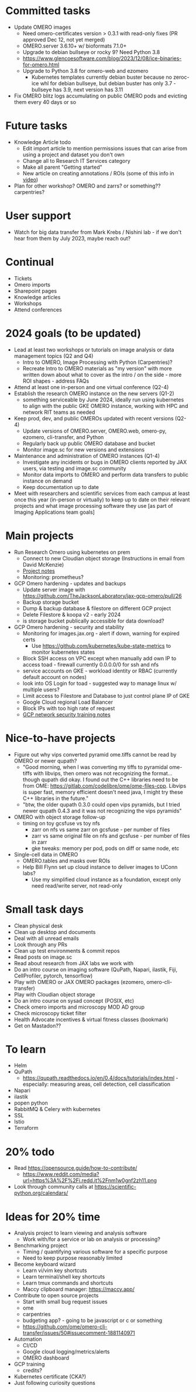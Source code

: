 # Committed tasks
- Update OMERO images
    - Need omero-certificates version > 0.3.1 with read-only fixes (PR approved Dec 12, not yet merged)
    - OMERO.server 3.6.10+ w/ bioformats 7.1.0+
    - Upgrade to debian bullseye or rocky 9? Need Python 3.8
    - https://www.glencoesoftware.com/blog/2023/12/08/ice-binaries-for-omero.html 
    - Upgrade to Python 3.8 for omero-web and ezomero
        - Kubernetes templates currently debian buster because no zeroc-ice whl for debian bullseye, but debian buster has only 3.7 - bullseye has 3.9, next version has 3.11
- Fix OMERO blitz logs accumulating on public OMERO pods and evicting them every 40 days or so

# Future tasks
- Knowledge Article todo
    - Edit import article to mention permissions issues that can arise from using a project and dataset you don't own
    - Change all to Research IT Services category
    - Make all parent "Getting started"
    - New article on creating annotations / ROIs (some of this info in [video](https://jax.service-now.com/jax?id=kb_article&sysparm_article=KB0010469))
- Plan for other workshop? OMERO and zarrs? or something?? carpentries?

# User support
- Watch for big data transfer from Mark Krebs / Nishini lab - if we don't hear from them by July 2023, maybe reach out?

# Continual
- Tickets
- Omero imports
- Sharepoint pages
- Knowledge articles
- Workshops
- Attend conferences

# 2024 goals (to be updated)
- Lead at least two workshops or tutorials on image analysis or data management topics (Q2 and Q4)
    - Intro to OMERO, Image Processing with Python (Carpentries)?
    - Recreate Intro to OMERO materials as "my version" with more written down about what to cover as the intro / on the side - more ROI shapes - address FAQs
- Attend at least one in-person and one virtual conference (Q2-4)
- Establish the research OMERO instance on the new servers (Q1-2)
    - something serviceable by June 2024, ideally run using kubernetes to align with the public GKE OMERO instance, working with HPC and network RIT teams as needed
- Keep prod, dev, and public OMEROs updated with recent versions (Q2-4)
    - Update versions of OMERO.server, OMERO.web, omero-py, ezomero, cli-transfer, and Python
    - Regularly back up public OMERO database and bucket
    - Monitor image.sc for new versions and extensions
- Maintenance and administration of OMERO instances (Q1-4)
    - Investigate any incidents or bugs in OMERO clients reported by JAX users, via testing and image.sc community
    - Monitor data imports to OMERO and perform data transfers to public instance on demand
    - Keep documentation up to date
- Meet with researchers and scientific services from each campus at least once this year (in-person or virtually) to keep up to date on their relevant projects and what image processing software they use [as part of Imaging Applications team goals]

# Main projects
- Run Research Omero using kubernetes on prem
    - Connect to new Cloudian object storage (Instructions in email from David McKenzie)
    - [Project notes](omero/on-prem_kubernetes.md)
    - Monitoring: prometheus?
- GCP Omero hardening - updates and backups
    - Update server image with https://github.com/TheJacksonLaboratory/jax-gcp-omero/pull/26
    - Backup storage bucket
    - Dump & backup database & filestore on different GCP project
    - Delete Filestore & koopa v2 - early 2024
    - is storage bucket publically accessible for data download?
- GCP Omero hardening - security and stability
    - Monitoring for images.jax.org - alert if down, warning for expired certs
        - Use https://github.com/kubernetes/kube-state-metrics to monitor kubernetes states
    - Block SSH access on VPC except when manually add own IP to access toad - firewall currently 0.0.0.0/0 for ssh and nfs
    - service accounts on GKE - workload identity or RBAC (currently default account on nodes)
    - look into OS Login for toad - suggested way to manage linux w/ multiple users?
    - Limit access to Filestore and Database to just control plane IP of GKE
    - Google Cloud regional Load Balancer
    - Block IPs with too high rate of request
    - [GCP network security training notes](gcp/gcp_network_security_training.md)

# Nice-to-have projects
- Figure out why vips converted pyramid ome.tiffs cannot be read by OMERO or newer qupath?
    - "Good morning, when I was converting my tiffs to pyramidal ome-tiffs with libvips, then omero was not recognizing the format... though qupath did okay. I found out the C++ libraries need to be from OME: https://gitlab.com/codelibre/ome/ome-files-cpp. Libvips is super fast, memory efficient doesn't need java, I might try these C++ libraries in the future."
    - "btw, the older qupath 0.3.0 could open vips pyramids, but I tried newer qupath 0.4.3 and it was not recognizing the vips pyramids"
- OMERO with object storage follow-up
    - timing on toy gcsfuse vs toy nfs
        - zarr on nfs vs same zarr on gcsfuse - per number of files
        - zarr vs same original file on nfs and gcsfuse - per number of files in zarr
        - gke tweaks: memory per pod, pods on diff or same node, etc
- Single-cell data in OMERO
    - OMERO.tables and masks over ROIs
    - Help Bill Flynn set up cloud instance to deliver images to UConn labs?
        - Use my simplified cloud instance as a foundation, except only need read/write server, not read-only

# Small task days
- Clean physical desk
- Clean up desktop and documents
- Deal with all unread emails
- Look through any PRs
- Clean up test environments & commit repos
- Read posts on image.sc
- Read about research from JAX labs we work with
- Do an intro course on imaging software (QuPath, Napari, ilastik, Fiji, CellProfiler, pytorch, tensorflow)
- Play with OMERO or JAX OMERO packages (ezomero, omero-cli-transfer)
- Play with Cloudian object storage
- Do an intro course on sysad concept (POSIX, etc)
- Check omero imports and microscopy MOD AD group
- Check microscopy ticket filter
- Health Advocate incentives & virtual fitness classes (bookmark)
- Get on Mastadon??

# To learn
- Helm
- QuPath
    - https://qupath.readthedocs.io/en/0.4/docs/tutorials/index.html - especially: measuring areas, cell detection, cell classification
- Napari
- ilastik
- popen python
- RabbitMQ & Celery with kubernetes
- SSL
- Istio
- Terraform

# 20% todo
- Read https://opensource.guide/how-to-contribute/
    - https://www.reddit.com/media?url=https%3A%2F%2Fi.redd.it%2Fnm1w0gnf2zh11.png
- Look through community calls at https://scientific-python.org/calendars/ 

# Ideas for 20% time
- Analysis project to learn viewing and analysis software
    - Work with/for a service or lab on analysis or processing?
- Benchmarking project
    - Timing / quantifying various software for a specific purpose
    - Need to keep purpose reasonably limited
- Become keyboard wizard
    - Learn vi/vim key shortcuts
    - Learn terminal/shell key shortcuts
    - Learn tmux commands and shortcuts
    - Maccy clipboard manager: https://maccy.app/
- Contribute to open source projects
    - Start with small bug request issues
    - ome
    - carpentries
    - budgeting app? - going to be javascript or c or something
    - https://github.com/ome/omero-cli-transfer/issues/50#issuecomment-1881140971 
- Automation
    - CI/CD
    - Google cloud logging/metrics/alerts
    - OMERO dashboard
- GCP training
    - credits?
- Kubernetes certificate (CKA?)
- Just following curiosity questions